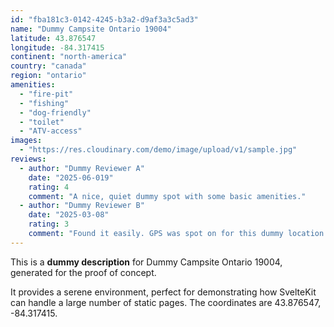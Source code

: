 ```yaml
---
id: "fba181c3-0142-4245-b3a2-d9af3a3c5ad3"
name: "Dummy Campsite Ontario 19004"
latitude: 43.876547
longitude: -84.317415
continent: "north-america"
country: "canada"
region: "ontario"
amenities:
  - "fire-pit"
  - "fishing"
  - "dog-friendly"
  - "toilet"
  - "ATV-access"
images:
  - "https://res.cloudinary.com/demo/image/upload/v1/sample.jpg"
reviews:
  - author: "Dummy Reviewer A"
    date: "2025-06-019"
    rating: 4
    comment: "A nice, quiet dummy spot with some basic amenities."
  - author: "Dummy Reviewer B"
    date: "2025-03-08"
    rating: 3
    comment: "Found it easily. GPS was spot on for this dummy location."
---
```


This is a **dummy description** for Dummy Campsite Ontario 19004, generated for the proof of concept.

It provides a serene environment, perfect for demonstrating how SvelteKit can handle a large number of static pages. The coordinates are 43.876547, -84.317415.

